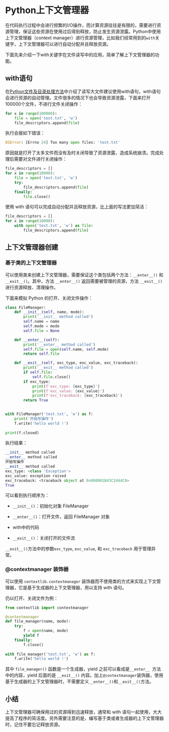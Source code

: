 # Python上下文管理器


在代码执行过程中会进行频繁的I/O操作，而计算资源往往是有限的，需要进行资源管理，保证这些资源在使用过后得到释放，防止发生资源泄露。Python中使用上下文管理器（context manager）进行资源管理，比如我们经常用到的`with`关键字，上下文管理器可以进行自动分配并且释放资源。


下面先来介绍一下with关键字在文件读写中的应用，简单了解上下文管理器的功能。

## with语句

在[Python文件及目录处理方法](https://blog.csdn.net/u010698107/article/details/121593923)中介绍了读写大文件建议使用with语句，with语句会进行资源的自动管理。文件很多的情况下也会导致资源泄露，下面来打开100000个文件，不进行文件关闭操作：

```python
for x in range(100000):
    file = open('test.txt', 'w')
    file_descriptors.append(file)
```

执行会报如下错误：

```python
OSError: [Errno 24] Too many open files: 'test.txt'
```

原因就是打开了太多文件而没有及时关闭导致了资源泄露，造成系统崩溃。完成处理后需要对文件进行关闭操作：

```python
file_descriptors = []
for x in range(10000):
	file = open('test.txt', 'w')
	try:
		file_descriptors.append(file)
	finally:
		file.close()
```

使用 with 语句可以完成自动分配并且释放资源，比上面的写法更加简洁：

```python
file_descriptors = []
for x in range(10000):
	with open('test.txt', 'w') as file:
		file_descriptors.append(file)
```

## 上下文管理器创建

### 基于类的上下文管理器

可以使用类来创建上下文管理器，需要保证这个类包括两个方法：`__enter__()` 和` __exit__()`。其中，方法 `__enter__()` 返回需要被管理的资源，方法 `__exit__()` 进行资源释放、清理操作。

下面来模拟 Python 的打开、关闭文件操作：
```python
class FileManager:
    def __init__(self, name, mode):
        print('__init__ method called')
        self.name = name
        self.mode = mode
        self.file = None

    def __enter__(self):
        print('__enter__ method called')
        self.file = open(self.name, self.mode)
        return self.file

    def __exit__(self, exc_type, exc_value, exc_traceback):
        print('__exit__ method called')
        if self.file:
            self.file.close()
        if exc_type:
            print(f'exc_type: {exc_type}')
            print(f'exc_value: {exc_value}')
            print(f'exc_traceback: {exc_traceback}')
        return True
            

with FileManager('test.txt', 'w') as f:
	print('开始写操作')
	f.write('hello world !')
    
print(f.closed)
```

执行结果：
```python
__init__ method called
__enter__ method called
开始写操作
__exit__ method called
exc_type: <class 'Exception'>
exc_value: exception raised
exc_traceback: <traceback object at 0x000001B43C2444C8>
True
```

可以看到执行顺序为：

- `__init__()`：初始化对象 FileManager

- `__enter__()`：打开文件，返回 FileManager 对象

- with中的代码

- `__exit__()`：关闭打开的文件流

`__exit__()`方法中的参数`exc_type`, `exc_value`, 和 `exc_traceback` 用于管理异常。

### @contextmanager 装饰器

可以使用 `contextlib.contextmanager` 装饰器而不使用类的方式来实现上下文管理器，它是基于生成器的上下文管理器，用以支持 with 语句。

仍以打开、关闭文件为例：

```python
from contextlib import contextmanager

@contextmanager
def file_manager(name, mode):
    try:
        f = open(name, mode)
        yield f
    finally:
        f.close()
        
with file_manager('test.txt', 'w') as f:
    f.write('hello world !')
```

其中 `file_manager()` 函数是一个生成器，yield 之前可以看成是`__enter__ `方法中的内容，yield 后面的是 `__exit__()` 内容。加上`@contextmanager`装饰器，使用基于生成器的上下文管理器时，不需要定义`__enter__()`和`__exit__()`方法。

## 小结

上下文管理器可确保用过的资源得到迅速释放，通常和 with 语句一起使用，大大提高了程序的简洁度。另外需要注意的是，编写基于类或者生成器的上下文管理器时，记住不要忘记释放资源。

